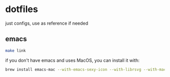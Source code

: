 # dotfiles

just configs, use as reference if needed

## emacs

```bash
make link
```

if you don't have emacs and uses MacOS, you can install it with:

```bash
brew install emacs-mac --with-emacs-sexy-icon --with-librsvg --with-mac-metal --with-native-compilation --with-starter
```

